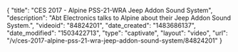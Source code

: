 {
    "title": "CES 2017 - Alpine PSS-21-WRA Jeep Addon Sound System",
    "description": "Abt Electronics talks to Alpine about their Jeep Addon Sound System.",
    "videoid": "84824201",
    "date_created": "1483686137",
    "date_modified": "1503422713",
    "type": "captivate",
    "layout": "video",
    "url": "\/v\/ces-2017-alpine-pss-21-wra-jeep-addon-sound-system\/84824201"
}